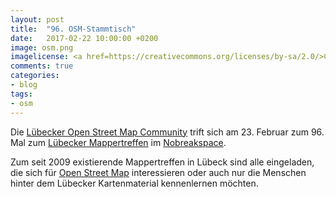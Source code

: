 ```yaml
---
layout: post
title:  "96. OSM-Stammtisch"
date:   2017-02-22 10:00:00 +0200
image: osm.png
imagelicense: <a href=https://creativecommons.org/licenses/by-sa/2.0/>CC BY SA 2.0</a>, <a href=https://wiki.openstreetmap.org/wiki/File:Logo_Luebeck.svg>OSM Lübeck</a>.
comments: true
categories:
- blog
tags:
- osm
---
```

Die [Lübecker Open Street Map Community](http://www.osm-luebeck.de/) trift sich am 23. Februar zum 96. Mal zum [Lübecker Mappertreffen](https://wiki.openstreetmap.org/wiki/L%C3%BCbecker_Mappertreffen) im [Nobreakspace](http://chaotikum.org/hackerspace:nbsp).
<!--more-->

Zum seit 2009 existierende Mappertreffen in Lübeck sind alle eingeladen, die sich für [Open Street Map](https://www.openstreetmap.org/) interessieren oder auch nur die Menschen hinter dem Lübecker Kartenmaterial kennenlernen möchten.
